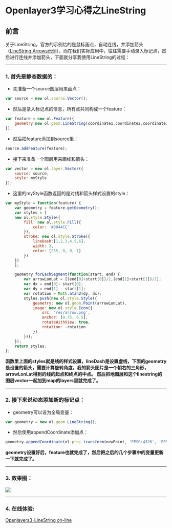# Openlayer3学习心得之LineString

## 前言

关于LineString，官方的示例给的是鼠标画点，自动连线，并添加箭头（[LineString Arrows示例](http://openlayers.org/en/latest/examples/line-arrows.html?q=linestring)），而在我们实际应用中，往往需要手动录入标记点，然后进行连线并添加箭头，下面就分享我使用LineString的过程：

---
### 1. 首先是静态数据的：

- 先准备一个source图层用来画点：

````javascript
var source = new ol.source.Vector();
````

- 然后是录入标记点的信息，所有点共同构成一个feature：

````javascript
var feature = new ol.Feature({  
    geometry:new ol.geom.LineString(coordinate1,coordinate2,coordinate3,coordinate4......)
});
````

- 然后把feature添加到source里：

````javascript
source.addFeature(feature);
````

- 接下来准备一个图层用来画线和箭头：

````javascript
var vector = new ol.layer.Vector({
    source: source,
    style: myStyle
});
````

- 这里的myStyle函数返回的是对线和箭头样式设置的style：

````javascript
var myStyle = function(feature) {
    var geometry = feature.getGeometry();
    var styles = [
    new ol.style.Style({
        fill: new ol.style.Fill({
            color: '#0044CC'
        }), 
        stroke: new ol.style.Stroke({  
            lineDash:[1,2,3,4,5,6],
            width: 3,  
            color: [255, 0, 0, 1]  
        })  
    })
    ];

    geometry.forEachSegment(function(start, end) {
        var arrowLonLat = [(end[0]+start[0])/2,(end[1]+start[1])/2];
        var dx = end[0]- start[0]; 
        var dy = end[1] - start[1];
        var rotation = Math.atan2(dy, dx);
        styles.push(new ol.style.Style({
            geometry: new ol.geom.Point(arrowLonLat),
            image: new ol.style.Icon({
                src: 'res/arrow.png',
                anchor: [0.75, 0.5],
                rotateWithView: true,
                rotation: -rotation
            })
        }));
    });
    return styles;
};
````

**函数里上面的styles就是线的样式设置，lineDash是设置虚线，下面的geometry是设置的箭头，需要计算旋转角度，我的箭头图片是一个朝右的三角形，arrowLonLat得到的线的起点和终点的中点。
然后把地图层和这个linestring的图层vector一起加到map的layers里就完成了。**

---
### 2. 接下来说动态添加新的标记点：

- geometry可以设为全局变量：

````javascript
var geometry = new ol.geom.LineString();
````

- 然后使用appendCoordinate添加点：

````javascript
geometry.appendCoordinate(ol.proj.transform(newPoint, 'EPSG:4326', 'EPSG:3857'));
````

**geometry设置好后，feature也就完成了，然后把之后的几个步骤中的变量更新一下就完成了。**

---
### 3. 效果图：

![](static/blog/image/Openlayer_linestring.png)

---
### 4. 在线体验:

[Openlayers3-LineString on-line](https://universezy.github.io/demo/openlayers3-linestring.html)
